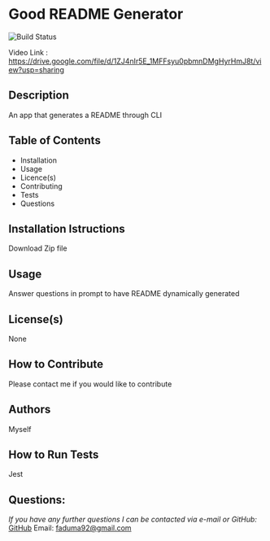 # Good README Generator
![Build Status](https://img.shields.io/badge/build-passing-brightgreen)

Video Link : https://drive.google.com/file/d/1ZJ4nIr5E_1MFFsyu0pbmnDMgHyrHmJ8t/view?usp=sharing
## Description
An app that generates a README through CLI
## Table of Contents
- Installation
- Usage
- Licence(s)
- Contributing
- Tests
- Questions
## Installation Istructions
Download Zip file
## Usage
Answer questions in prompt to have README dynamically generated
## License(s)
None
## How to Contribute
Please contact me if you would like to contribute
## Authors 
Myself
## How to Run Tests 
Jest
## Questions:  
*If you have any further questions I can be contacted via e-mail or GitHub:*
[GitHub](https://github.com/Faduma92) 
Email: faduma92@gmail.com
